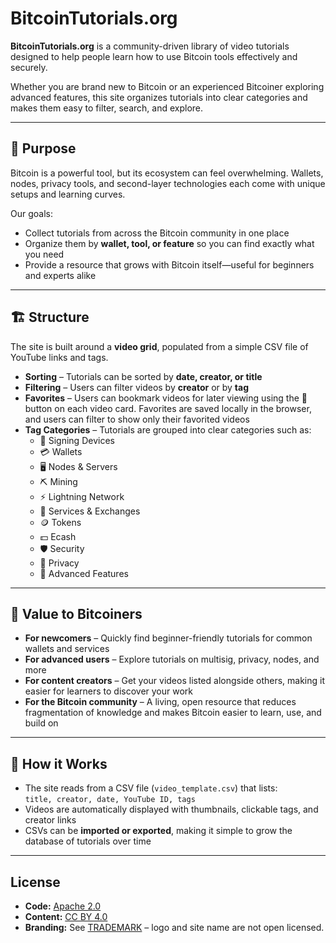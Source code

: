 # BitcoinTutorials.org

**BitcoinTutorials.org** is a community-driven library of video tutorials designed to help people learn how to use Bitcoin tools effectively and securely.  

Whether you are brand new to Bitcoin or an experienced Bitcoiner exploring advanced features, this site organizes tutorials into clear categories and makes them easy to filter, search, and explore.

---

## 🎯 Purpose
Bitcoin is a powerful tool, but its ecosystem can feel overwhelming. Wallets, nodes, privacy tools, and second-layer technologies each come with unique setups and learning curves.  

Our goals:
- Collect tutorials from across the Bitcoin community in one place  
- Organize them by **wallet, tool, or feature** so you can find exactly what you need  
- Provide a resource that grows with Bitcoin itself—useful for beginners and experts alike  

---

## 🏗 Structure
The site is built around a **video grid**, populated from a simple CSV file of YouTube links and tags.

- **Sorting** – Tutorials can be sorted by **date, creator, or title**
- **Filtering** – Users can filter videos by **creator** or by **tag**
- **Favorites** – Users can bookmark videos for later viewing using the 🔖 button on each video card. Favorites are saved locally in the browser, and users can filter to show only their favorited videos
- **Tag Categories** – Tutorials are grouped into clear categories such as:
  - 🔐 Signing Devices
  - 💳 Wallets
  - 🖥️ Nodes & Servers
  - ⛏️ Mining
  - ⚡ Lightning Network
  - 🏢 Services & Exchanges
  - 🪙 Tokens
  - 💵 Ecash
  - 🛡️ Security
  - 🥷 Privacy
  - 🚀 Advanced Features  

---

## 🌱 Value to Bitcoiners
- **For newcomers** – Quickly find beginner-friendly tutorials for common wallets and services  
- **For advanced users** – Explore tutorials on multisig, privacy, nodes, and more  
- **For content creators** – Get your videos listed alongside others, making it easier for learners to discover your work  
- **For the Bitcoin community** – A living, open resource that reduces fragmentation of knowledge and makes Bitcoin easier to learn, use, and build on  

---

## 📂 How it Works
- The site reads from a CSV file (`video_template.csv`) that lists:  
  `title, creator, date, YouTube ID, tags`  
- Videos are automatically displayed with thumbnails, clickable tags, and creator links  
- CSVs can be **imported or exported**, making it simple to grow the database of tutorials over time  

---

## License
- **Code:** [Apache 2.0](LICENSE)  
- **Content:** [CC BY 4.0](CONTENT_LICENSE)  
- **Branding:** See [TRADEMARK](TRADEMARK) – logo and site name are not open licensed.  
